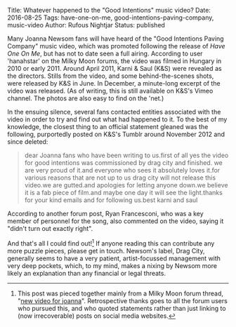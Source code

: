 Title: Whatever happened to the "Good Intentions" music video?
Date: 2016-08-25
Tags: have-one-on-me, good-intentions-paving-company, music-video
Author: Rufous Nightjar
Status: published

Many Joanna Newsom fans will have heard of the "Good Intentions Paving Company" music video, which was promoted following the release of *Have One On Me*, but has not to date seen a full airing. According to user 'hanahstar' on the Milky Moon forums, the video was filmed in Hungary in 2010 or early 2011. Around April 2011, Karni & Saul (K&S) were revealed as the directors. Stills from the video, and some behind-the-scenes shots, were released by K&S in June. In December, a minute-long excerpt of the video was released. (As of writing, this is still available on K&S's Vimeo channel. The photos are also easy to find on the 'net.)

In the ensuing silence, several fans contacted entities associated with the video in order to try and find out what had happened to it. To the best of my knowledge, the closest thing to an official statement gleaned was the following, purportedly posted on K&S's Tumblr around November 2012 and since deleted:

> dear Joanna fans who have been writing to us.first of all yes the video for good intentions was commissioned by drag city and finished. we are very proud of it.and everyone who sees it absolutely loves it.for various reasons that are not up to us drag city will not release this video.we are gutted.and apologies for letting anyone down.we believe it is a fab piece of film.and maybe one day it will see the light.thanks for your kind emails and for following us.best karni and saul

According to another forum post, Ryan Francesconi, who was a key member of personnel for the song, also commented on the video, saying it "didn't turn out exactly right".

And that's all I could find out![^source] If anyone reading this can contribute any more puzzle pieces, please get in touch. Newsom's label, Drag City, generally seems to have a very patient, artist-focussed management with very deep pockets, which, to my mind, makes a nixing by Newsom more likely an explanation than any financial or legal threats.

[^source]: This post was pieced together mainly from a Milky Moon forum thread, "[new video for joanna](http://www.fromamouth.com/milkymoon/viewtopic.php?f=23&t=359)". Retrospective thanks goes to all the forum users who pursued this, and who quoted statements rather than just linking to (now irrecoverable) posts on social media websites.
